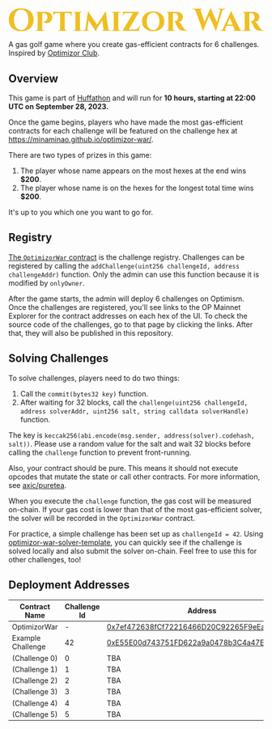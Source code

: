 ![](assets/logo.svg)

A gas golf game where you create gas-efficient contracts for 6 challenges. Inspired by [Optimizor Club](https://github.com/OptimizorClub).

## Overview 

This game is part of [Huffathon](https://huff.sh/hackathon) and will run for **10 hours, starting at 22:00 UTC on September 28, 2023.**

Once the game begins, players who have made the most gas-efficient contracts for each challenge will be featured on the challenge hex at https://minaminao.github.io/optimizor-war/.

There are two types of prizes in this game:

1. The player whose name appears on the most hexes at the end wins **$200**.
2. The player whose name is on the hexes for the longest total time wins **$200**.

It's up to you which one you want to go for.

## Registry

[The `OptimizorWar` contract](src/OptimizorWar.sol) is the challenge registry.
Challenges can be registered by calling the `addChallenge(uint256 challengeId, address challengeAddr)` function.
Only the admin can use this function because it is modified by `onlyOwner`.

After the game starts, the admin will deploy 6 challenges on Optimism.
Once the challenges are registered, you'll see links to the OP Mainnet Explorer for the contract addresses on each hex of the UI.
To check the source code of the challenges, go to that page by clicking the links.
After that, they will also be published in this repository.

## Solving Challenges

To solve challenges, players need to do two things:

1. Call the `commit(bytes32 key)` function.
2. After waiting for 32 blocks, call the `challenge(uint256 challengeId, address solverAddr, uint256 salt, string calldata solverHandle)`  function.

The key is `keccak256(abi.encode(msg.sender, address(solver).codehash, salt))`.
Please use a random value for the salt and wait 32 blocks before calling the `challenge` function to prevent front-running.

Also, your contract should be pure.
This means it should not execute opcodes that mutate the state or call other contracts.
For more information, see [axic/puretea](https://github.com/axic/puretea).

When you execute the `challenge` function, the gas cost will be measured on-chain.
If your gas cost is lower than that of the most gas-efficient solver, the solver will be recorded in the `OptimizorWar` contract.

For practice, a simple challenge has been set up as `challengeId = 42`.
Using [optimizor-war-solver-template](https://github.com/minaminao/optimizor-war-solver-template), you can quickly see if the challenge is solved locally and also submit the solver on-chain.
Feel free to use this for other challenges, too!

## Deployment Addresses

| Contract Name     | Challenge Id | Address                                                                                                                          |
| ----------------- | ------------ | -------------------------------------------------------------------------------------------------------------------------------- |
| OptimizorWar      | -            | [0x7ef472638fCf72216466D20C92265F9eEac5C716](https://optimistic.etherscan.io/address/0x7ef472638fCf72216466D20C92265F9eEac5C716) |
| Example Challenge | 42           | [0xE55E00d743751FD622a9a0478b3C4a47EF3CD632](https://optimistic.etherscan.io/address/0xe55e00d743751fd622a9a0478b3c4a47ef3cd632) |
| (Challenge 0)     | 0            | TBA                                                                                                                              |
| (Challenge 1)     | 1            | TBA                                                                                                                              |
| (Challenge 2)     | 2            | TBA                                                                                                                              |
| (Challenge 3)     | 3            | TBA                                                                                                                              |
| (Challenge 4)     | 4            | TBA                                                                                                                              |
| (Challenge 5)     | 5            | TBA                                                                                                                              |
